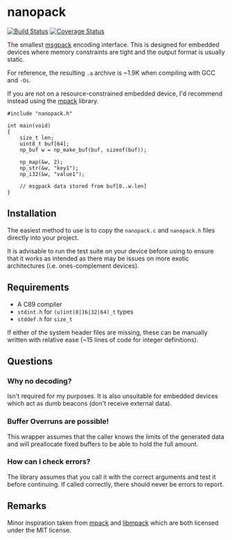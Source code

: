 # nanopack

[![Build Status](https://travis-ci.org/tiehuis/nanopack.svg?branch=master)](https://travis-ci.org/tiehuis/nanopack)
[![Coverage Status](https://coveralls.io/repos/github/tiehuis/nanopack/badge.svg?branch=master)](https://coveralls.io/github/tiehuis/nanopack?branch=master)

The smallest [msgpack](http://msgpack.org/) encoding interface. This is
designed for embedded devices where memory constraints are tight and the output
format is usually static.

For reference, the resulting `.a` archive is ~1.9K when compiling with GCC
and `-Os`.

If you are not on a resource-constrained embedded device, I'd recommend instead
using the [mpack](https://github.com/ludocode/mpack) library.

```
#include "nanopack.h"

int main(void)
{
    size_t len;
    uint8_t buf[64];
    np_buf w = np_make_buf(buf, sizeof(buf));

    np_map(&w, 2);
    np_str(&w, "key1");
    np_i32(&w, "value1");

    // msgpack data stored from buf[0..w.len]
}
```

## Installation

The easiest method to use is to copy the `nanopack.c` and `nanopack.h` files
directly into your project.

It is advisable to run the test suite on your device before using to ensure
that it works as intended as there may be issues on more exotic architectures
(i.e. ones-complement devices).

## Requirements

 - A C89 compiler
 - `stdint.h` for `(u)int(8|16|32|64)_t` types
 - `stddef.h` for `size_t`

If either of the system header files are missing, these can be manually written
with relative ease (~15 lines of code for integer definitions).

## Questions

### Why no decoding?

Isn't required for my purposes. It is also unsuitable for embedded devices
which act as dumb beacons (don't receive external data).

### Buffer Overruns are possible!

This wrapper assumes that the caller knows the limits of the generated data and
will preallocate fixed buffers to be able to hold the full amount.

### How can I check errors?

The library assumes that you call it with the correct arguments and test it
before continuing. If called correctly, there should never be errors to report.

## Remarks

Minor inspiration taken from [mpack](https://github.com/ludocode/mpack)
and [libmpack](https://github.com/tarruda/libmpack) which are both licensed
under the MIT license.
